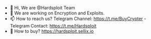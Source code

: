 - 👋 Hi, We are @Hardsploit Team
- 👀 We are working on Encryption and Exploits. 
- 📫 How to reach us? Telegram Channel: https://t.me/BuyCrypter - Telegram Contact: https://t.me/Hardsploit
- 🛒 How to buy? https://hardsploit.sellix.io
<!---
Hardsploit/Hardsploit is a ✨ special ✨ repository because its `README.md` (this file) appears on your GitHub profile.
You can click the Preview link to take a look at your changes.
--->
